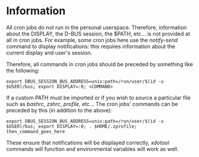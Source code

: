 # Information
All cron jobs do not run in the personal userspace. Therefore, information about the DISPLAY, the D-BUS session, the $PATH, etc... is not provided at all in cron jobs.
For example, some cron jobs here use the *notify-send* command to display notifications: this requires information about the current display and user's session.

Therefore, all commands in cron jobs should be preceded by something like the following:

```
export DBUS_SESSION_BUS_ADDRESS=unix:path=/run/user/$(id -u $USER)/bus; export DISPLAY=:0; <COMMAND>
```

If a custom PATH must be imported or if you wish to source a particular file such as *bashrc*, *zshrc*, *profile*, etc... The cron jobs' commands can be preceded by this (in addition to the above):

```
export DBUS_SESSION_BUS_ADDRESS=unix:path=/run/user/$(id -u $USER)/bus; export DISPLAY=:0; . $HOME/.zprofile;  then_command_goes_here
```

These ensure that notifications will be displayed correctly, *xdotool* commands will function and environmental variables will work as well.
